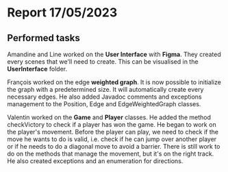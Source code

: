 # Report 17/05/2023

## Performed tasks

Amandine and Line worked on the __User Interface__ with __Figma__. They created every scenes that we'll need to create. This can be visualised in the __UserInterface__ folder.

François worked on the edge __weighted graph__. It is now possible to initialize the graph with a predetermined size. It will automatically create every necessary edges. He also added Javadoc comments and exceptions management to the Position, Edge and EdgeWeightedGraph classes.

Valentin worked on the __Game__ and __Player__ classes. He added the method checkVictory to check if a player has won the game. He began to work on the player's movement. Before the player can play, we need to check if the move he wants to do is valid, i.e. check if he can jump over another player or if he needs to do a diagonal move to avoid a barrier. There is still work to do on the methods that manage the movement, but it's on the right track. He also created exceptions and an enumeration for directions.
